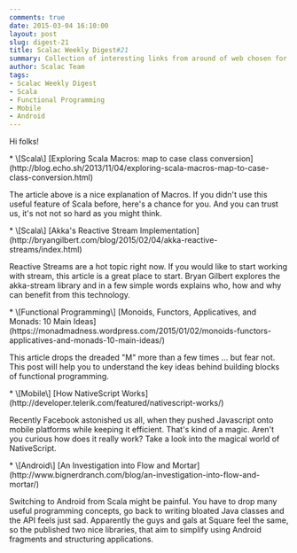 ```yaml
---
comments: true
date: 2015-03-04 16:10:00
layout: post
slug: digest-21
title: Scalac Weekly Digest#21
summary: Collection of interesting links from around of web chosen for you by Scalac team
author: Scalac Team
tags:
- Scalac Weekly Digest
- Scala
- Functional Programming
- Mobile
- Android
---
```


Hi folks!

<p id="1"></p>
* \[Scala\] [Exploring Scala Macros: map to case class conversion](http://blog.echo.sh/2013/11/04/exploring-scala-macros-map-to-case-class-conversion.html) 

The article above is a nice explanation of Macros. If you didn't use this useful feature of Scala before, here's a chance for you. And you can trust us, it's not not so hard as you might think.

<p id="2"></p>
* \[Scala\] [Akka's Reactive Stream Implementation](http://bryangilbert.com/blog/2015/02/04/akka-reactive-streams/index.html) 

Reactive Streams are a hot topic right now. If you would like to start working with stream, this article is a great place to start. Bryan Gilbert explores the akka-stream library and in a few simple words explains who, how and why can benefit from this technology. 

<p id="3"></p>
* \[Functional Programming\] [Monoids, Functors, Applicatives, and Monads: 10 Main Ideas](https://monadmadness.wordpress.com/2015/01/02/monoids-functors-applicatives-and-monads-10-main-ideas/)

This article drops the dreaded "M" more than a few times ... but fear not. This post will help you to understand the key ideas behind building blocks of functional programming.

<p id="4"></p>
* \[Mobile\] [How NativeScript Works](http://developer.telerik.com/featured/nativescript-works/) 

Recently Facebook astonished us all, when they pushed Javascript onto mobile platforms while keeping it efficient. That's kind of a magic. Aren't you curious how does it really work? Take a look into the magical world of NativeScript.

<p id="5"></p>
* \[Android\] [An Investigation into Flow and Mortar](http://www.bignerdranch.com/blog/an-investigation-into-flow-and-mortar/) 

Switching to Android from Scala might be painful. You have to drop many useful programming concepts, go back to writing bloated Java classes and the API feels just sad. Apparently the guys and gals at Square feel the same, so the published two nice libraries, that aim to simplify using Android fragments and structuring applications.

